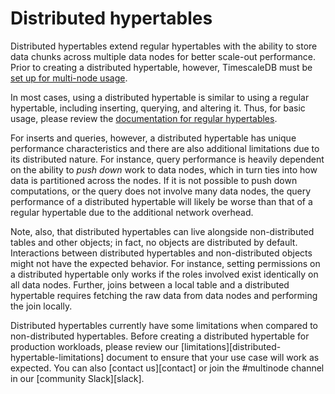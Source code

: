 # Distributed hypertables

Distributed hypertables extend regular hypertables with the ability to
store data chunks across multiple data nodes for better scale-out
performance. Prior to creating a distributed hypertable, however,
TimescaleDB must be [set up for multi-node
usage][getting-started-multi-node].

In most cases, using a distributed hypertable is similar to using a
regular hypertable, including inserting, querying, and altering
it. Thus, for basic usage, please review the [documentation for regular
hypertables][using-hypertables].

For inserts and queries, however, a distributed hypertable has unique
performance characteristics and there are also additional limitations
due to its distributed nature. For instance, query performance is
heavily dependent on the ability to *push down* work to data nodes,
which in turn ties into how data is partitioned across the nodes. If
it is not possible to push down computations, or the query does not
involve many data nodes, the query performance of a distributed
hypertable will likely be worse than that of a regular hypertable due
to the additional network overhead.

Note, also, that distributed hypertables can live alongside
non-distributed tables and other objects; in fact, no objects are
distributed by default. Interactions between distributed hypertables
and non-distributed objects might not have the expected behavior. For
instance, setting permissions on a distributed hypertable only works
if the roles involved exist identically on all data nodes. Further,
joins between a local table and a distributed hypertable requires
fetching the raw data from data nodes and performing the join locally.

<highlight type="warning">
Distributed hypertables currently have some limitations
when compared to non-distributed hypertables. Before creating a
distributed hypertable for production workloads, please review our
[limitations][distributed-hypertable-limitations] document to ensure
that your use case will work as expected. You can also [contact
us][contact] or join the #multinode channel in our [community Slack][slack].
</highlight>

[getting-started-multi-node]: /how-to-guides/multi-node-setup/
[using-hypertables]: /how-to-guides/hypertables/
[distributed-hypertable-limitations]: /overview/limitations#distributed-hypertable-limitations
[contact]: https://www.timescale.com/contact
[slack]: https://slack.timescale.com/
